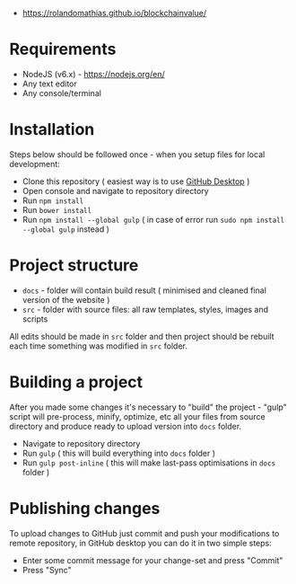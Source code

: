 * https://rolandomathias.github.io/blockchainvalue/

# Requirements

* NodeJS (v6.x) - https://nodejs.org/en/
* Any text editor
* Any console/terminal

# Installation

Steps below should be followed once - when you setup files for local development:

* Clone this repository ( easiest way is to use [GitHub Desktop](https://desktop.github.com/) )
* Open console and navigate to repository directory
* Run `npm install`
* Run `bower install`
* Run `npm install --global gulp` ( in case of error run `sudo npm install --global gulp` instead )

# Project structure

* `docs` - folder will contain build result ( minimised and cleaned final version of the website )
* `src` - folder with source files: all raw templates, styles, images and scripts 

All edits should be made in `src` folder and then project should be rebuilt each time
something was modified in `src` folder.

# Building a project

After you made some changes it's necessary to "build" the project - "gulp" script will
pre-process, minify, optimize, etc all your files from source directory and produce
ready to upload version into `docs` folder.

* Navigate to repository directory
* Run `gulp` ( this will build everything into `docs` folder )
* Run `gulp post-inline` ( this will make last-pass optimisations in `docs` folder )

# Publishing changes

To upload changes to GitHub just commit and push your modifications to remote repository,
in GitHub desktop you can do it in two simple steps:

* Enter some commit message for your change-set and press "Commit"
* Press "Sync"
